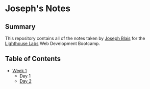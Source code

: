# Joseph's Notes

## Summary
This repository contains all of the notes taken by [Joseph Blais](https://github.com/josephblais) for the [Lighthouse Labs](https://www.lighthouselabs.ca/) Web Development Bootcamp.

## Table of Contents
* [Week 1](/Week_1)
  * [Day 1](/Week_1/Day_1)
  * [Day 2](/Week_1/Day_2)
